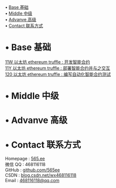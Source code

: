 • [Base 基础](#index1)  
• [Middle 中级](#index2)  
• [Advanve 高级](#index3)  
• [Contact 联系方式](#index99)  

# <span id='index1'>• Base 基础</span>  
[11W 以太坊 ethereum truffle : 开发智能合约](https://github.com/565ee/truffle_cn/blob/main/doc/11W%20%E4%BB%A5%E5%A4%AA%E5%9D%8A%20ethereum%20truffle%20:%20%E5%BC%80%E5%8F%91%E6%99%BA%E8%83%BD%E5%90%88%E7%BA%A6.md)          
[11Y 以太坊 ethereum truffle : 部署智能合约并与之交互](https://github.com/565ee/truffle_cn/edit/main/doc/11Y%20%E4%BB%A5%E5%A4%AA%E5%9D%8A%20ethereum%20truffle%20:%20%E9%83%A8%E7%BD%B2%E6%99%BA%E8%83%BD%E5%90%88%E7%BA%A6%E5%B9%B6%E4%B8%8E%E4%B9%8B%E4%BA%A4%E4%BA%92.md)          
[120 以太坊 ethereum truffle : 编写自动化智能合约测试](https://github.com/565ee/truffle_cn/edit/main/doc/120%20%E4%BB%A5%E5%A4%AA%E5%9D%8A%20ethereum%20truffle%20:%20%E7%BC%96%E5%86%99%E8%87%AA%E5%8A%A8%E5%8C%96%E6%99%BA%E8%83%BD%E5%90%88%E7%BA%A6%E6%B5%8B%E8%AF%95.md)          

# <span id='index2'>• Middle 中级</span>  


# <span id='index3'>• Advanve 高级</span>  


# <span id='index99'>• Contact 联系方式</span>  
Homepage : [565.ee](https://565.ee)  
微信 QQ   : 468116118  
GitHub   : [github.com/565ee](https://github.com/565ee)  
CSDN     : [blog.csdn.net/wx468116118](https://blog.csdn.net/wx468116118)  
Email    : 468116118@qq.com  
